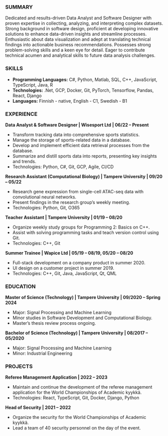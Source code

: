 ### SUMMARY
Dedicated and results-driven Data Analyst and Software Designer with proven expertise in collecting, analyzing, and interpreting complex datasets. Strong background in software design, proficient at developing innovative solutions to enhance data-driven insights and streamline processes. Enthusiastic about data visualization and adept at translating technical findings into actionable business recommendations. Possesses strong problem-solving skills and a keen eye for detail. Eager to contribute technical acumen and analytical skills to future data analysis challenges.

### SKILLS
- **Programming Languages:** C#, Python, Matlab, SQL, C++, JavaScript, TypeScript, Java, R
- **Technologies:** .Net, GCP, Docker, Git, PyTorch, Tensorflow, Pandas, React, Django
- **Languages:** Finnish - native, English - C1, Swedish - B1

### EXPERIENCE

**Data Analyst & Software Designer | Wisesport Ltd | 06/22 – Present**
- Transform tracking data into comprehensive sports statistics.
- Manage the storage of sports-related data in a database.
- Develop and implement efficient data retrieval processes from the database.
- Summarize and distill sports data into reports, presenting key insights and trends.
- Technologies: Python, C#, Git, GCP, Agile, CI/CD

**Research Assistant (Computational Biology) | Tampere University | 09/20 – 05/22**
- Research gene expression from single-cell ATAC-seq data with convolutional neural networks.
- Present findings in the research group’s weekly meeting.
- Technologies: Python, Git, O365

**Teacher Assistant | Tampere University | 01/19 – 08/20**
- Organize weekly study groups for Programming 2: Basics on C++.
- Assist with solving programming tasks and teach version control using Git.
- Technologies: C++, Git

**Summer Trainee | Wapice Ltd | 05/19 – 08/19, 05/20 – 08/20**
- Full-stack development on a company product in summer 2020.
- UI design on a customer project in summer 2019.
- Technologies: C++, Git, Java, JavaScript, Qt, QML

### EDUCATION

**Master of Science (Technology) | Tampere University | 09/2020 – Spring 2024**
- Major: Signal Processing and Machine Learning
- Minor studies in Software Development and Computational Biology.
- Master’s thesis review process ongoing.

**Bachelor of Science (Technology) | Tampere University | 08/2017 – 05/2020**
- Major: Signal Processing and Machine Learning
- Minor: Industrial Engineering

### PROJECTS

**Referee Management Application | 2022 – 2023**
- Maintain and continue the development of the referee management application for the World Championships of Academic kyykkä.
- Technologies: React, TypeScript, Git, Docker, Django, Python

**Head of Security | 2021 – 2022**
- Organize the security for the World Championships of Academic kyykkä.
- Lead a team of 40 security personnel on the day of the event.
